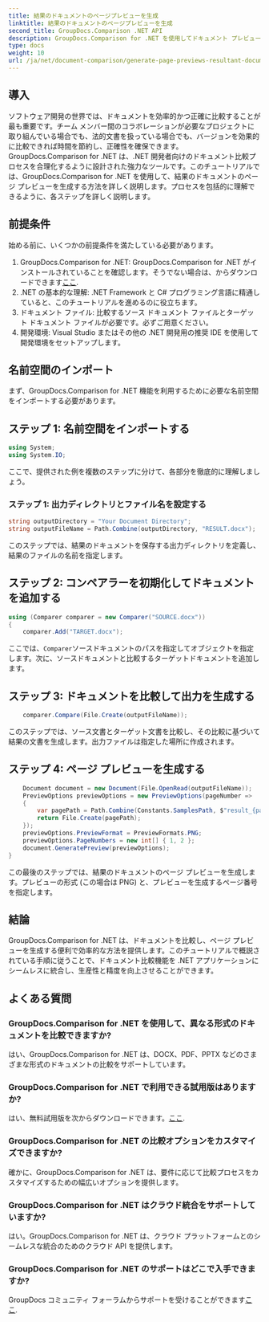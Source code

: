 ```yaml
---
title: 結果のドキュメントのページプレビューを生成
linktitle: 結果のドキュメントのページプレビューを生成
second_title: GroupDocs.Comparison .NET API
description: GroupDocs.Comparison for .NET を使用してドキュメント プレビューを生成する方法を学びます。文書を効率的かつ正確に比較します。
type: docs
weight: 10
url: /ja/net/document-comparison/generate-page-previews-resultant-document/
---
```

## 導入
ソフトウェア開発の世界では、ドキュメントを効率的かつ正確に比較することが最も重要です。チーム メンバー間のコラボレーションが必要なプロジェクトに取り組んでいる場合でも、法的文書を扱っている場合でも、バージョンを効果的に比較できれば時間を節約し、正確性を確保できます。 GroupDocs.Comparison for .NET は、.NET 開発者向けのドキュメント比較プロセスを合理化するように設計された強力なツールです。このチュートリアルでは、GroupDocs.Comparison for .NET を使用して、結果のドキュメントのページ プレビューを生成する方法を詳しく説明します。プロセスを包括的に理解できるように、各ステップを詳しく説明します。
## 前提条件
始める前に、いくつかの前提条件を満たしている必要があります。
1.  GroupDocs.Comparison for .NET: GroupDocs.Comparison for .NET がインストールされていることを確認します。そうでない場合は、からダウンロードできます[ここ](https://releases.groupdocs.com/comparison/net/).
2. .NET の基本的な理解: .NET Framework と C# プログラミング言語に精通していると、このチュートリアルを進めるのに役立ちます。
3. ドキュメント ファイル: 比較するソース ドキュメント ファイルとターゲット ドキュメント ファイルが必要です。必ずご用意ください。
4. 開発環境: Visual Studio またはその他の .NET 開発用の推奨 IDE を使用して開発環境をセットアップします。

## 名前空間のインポート
まず、GroupDocs.Comparison for .NET 機能を利用するために必要な名前空間をインポートする必要があります。
## ステップ 1: 名前空間をインポートする
```csharp
using System;
using System.IO;
```
ここで、提供された例を複数のステップに分けて、各部分を徹底的に理解しましょう。
### ステップ 1: 出力ディレクトリとファイル名を設定する
```csharp
string outputDirectory = "Your Document Directory";
string outputFileName = Path.Combine(outputDirectory, "RESULT.docx");
```
このステップでは、結果のドキュメントを保存する出力ディレクトリを定義し、結果のファイルの名前を指定します。
## ステップ 2: コンペアラーを初期化してドキュメントを追加する
```csharp
using (Comparer comparer = new Comparer("SOURCE.docx"))
{
    comparer.Add("TARGET.docx");
```
ここでは、`Comparer`ソースドキュメントのパスを指定してオブジェクトを指定します。次に、ソースドキュメントと比較するターゲットドキュメントを追加します。
## ステップ 3: ドキュメントを比較して出力を生成する
```csharp
    comparer.Compare(File.Create(outputFileName));
```
このステップでは、ソース文書とターゲット文書を比較し、その比較に基づいて結果の文書を生成します。出力ファイルは指定した場所に作成されます。
## ステップ 4: ページ プレビューを生成する
```csharp
    Document document = new Document(File.OpenRead(outputFileName));
    PreviewOptions previewOptions = new PreviewOptions(pageNumber =>
    {
        var pagePath = Path.Combine(Constants.SamplesPath, $"result_{pageNumber}.png");
        return File.Create(pagePath);
    });
    previewOptions.PreviewFormat = PreviewFormats.PNG;
    previewOptions.PageNumbers = new int[] { 1, 2 };
    document.GeneratePreview(previewOptions);
}
```
この最後のステップでは、結果のドキュメントのページ プレビューを生成します。プレビューの形式 (この場合は PNG) と、プレビューを生成するページ番号を指定します。

## 結論
GroupDocs.Comparison for .NET は、ドキュメントを比較し、ページ プレビューを生成する便利で効率的な方法を提供します。このチュートリアルで概説されている手順に従うことで、ドキュメント比較機能を .NET アプリケーションにシームレスに統合し、生産性と精度を向上させることができます。
## よくある質問
### GroupDocs.Comparison for .NET を使用して、異なる形式のドキュメントを比較できますか?
はい、GroupDocs.Comparison for .NET は、DOCX、PDF、PPTX などのさまざまな形式のドキュメントの比較をサポートしています。
### GroupDocs.Comparison for .NET で利用できる試用版はありますか?
はい、無料試用版を次からダウンロードできます。[ここ](https://releases.groupdocs.com/).
### GroupDocs.Comparison for .NET の比較オプションをカスタマイズできますか?
確かに、GroupDocs.Comparison for .NET は、要件に応じて比較プロセスをカスタマイズするための幅広いオプションを提供します。
### GroupDocs.Comparison for .NET はクラウド統合をサポートしていますか?
はい。GroupDocs.Comparison for .NET は、クラウド プラットフォームとのシームレスな統合のためのクラウド API を提供します。
### GroupDocs.Comparison for .NET のサポートはどこで入手できますか?
 GroupDocs コミュニティ フォーラムからサポートを受けることができます[ここ](https://forum.groupdocs.com/c/comparison/12).